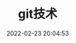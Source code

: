 ---
pageComponent: 
  name: Catalogue 
  data: 
    path: 04.工具/02.git
    description: git技术

title: git技术
date: 2022-02-23 20:04:53 
permalink: /note/tools/git
sidebar: false 
article: false 
editLink: false 
---